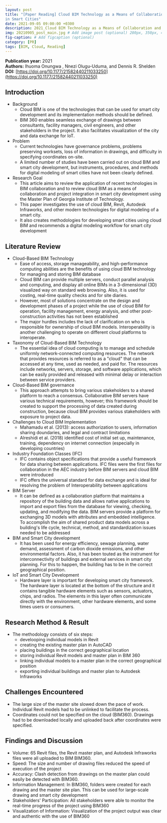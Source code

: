 ```yaml
---
layout: post
title: "[Paper Reading] Cloud BIM Technology as a Means of Collaboration and Project Integration
in Smart Cities"
date: 2021-09-05 09:00:00 +0300
description: 2021_Cloud BIM Technology as a Means of Collaboration and Project Integration in Smart Cities # Add post description (optional)
img: 20210905_post_main.jpg # Add image post (optional) 280px, 350px, 470px, 700px, 940px
fig-caption: # Add figcaption (optional)
category: [PR]
tags: [BIM, Cloud, Reading]
---
```


**Publication year:** 2021 <br>
**Authors:** Ihuoma Onungwa , Nnezi Olugu-Uduma, and Dennis R. Shelden <br>
**DOI:** [https://doi.org/10.1177/21582440211033250](https://doi.org/10.1177/21582440211033250)

## Introduction
- Background
  - Cloud BIM is one of the technologies that can be used for smart city development and its implementation methods should be defined.
  - BIM 360 enables seamless exchange of drawings between consultants, facility managers, civil engineers, and other stakeholders in the project. It also facilitates visualization of the city and data exchange for IoT.
- Problem
    - Current technologies have governance problems, problems preserving worksets, loss of information in drawings, and difficulty in specifying coordinates on-site.
    - A limited number of studies have been carried out on cloud BIM and smart city development, but instruments, procedures, and methods for digital modeling of smart cities have not been clearly defined.
- Research Goal
    - This article aims to review the application of recent technologies in BIM collaboration and to review cloud BIM as a means of collaboration and project integration in smart city development using the Master Plan of Georgia Institute of Technology.
    - This paper investigates the use of cloud BIM, Revit, Autodesk Infraworks, and other modern technologies for digital modeling of a smart city.
    - It also creates methodologies for developing smart cities using cloud BIM and recommends a digital modeling workflow for smart city development

## Literature Review
- Cloud-Based BIM Technology
  - Ease of access, storage manageability, and high-performance computing abilities are the benefits of using cloud BIM technology for managing and storing BIM database
  - Cloud BIM can provide multiple servers, conduct parallel analysis and computing, and display all online BIMs in a 3-dimensional (3D) visualized way on standard web browsing. Also, it is used for costing, real-time quality checks and for site diaries.
  - However, most of solutions concentrate on the design and development phases of a project while the use of cloud BIM for operation, facility management, energy analysis, and other post-construction activities has not been established
  - The major hurdles includes the lack of clarification on who is responsible for ownership of cloud BIM models. Interoperability is another challenging to operate on different cloud platforms to interoperate.
- Taxonomy of Cloud-Based BIM Technology
  - The essential idea of cloud computing is to manage and schedule uniformly network-connected computing resources. The network that provides resources is referred to as a "cloud" that can be accessed at any time, used as needed, and paid for. The resources include networks, servers, storage, and software applications, which can be easily provided and released with minimal delay or interaction between service providers.
- Cloud-Based BIM governance
  - This approach attempts to bring various stakeholders to a shared platform to reach a consensus. Collaborative BIM servers have various technical requirements, however; this framework should be created to support the processing of data created during construction, because cloud BIM provides various stakeholders with exposure to project data.
- Challenges to Cloud BIM Implementation
  - Mahamadu et al. (2013): access authorization to users, information sharing doundaries, and legal and contract limitations
  - Alreshidi et al. (2018) identified cost of initial set up, maintenance, training, dependency on internet connection (especially in developing countries)
- Industry Foundation Classes (IFC)
  - IFC contains object specifications that provide a useful framework for data sharing between applications. IFC files were the first files for collaboration in the AEC industry before BIM servers and cloud BIM were introduced
  - IFC offers the universal standard for data exchange and is ideal for resolving the problem of Interoperability between applications
- BIM Server
  - It can be defined as a collaboration platform that maintains a repository of the building data and allows native applications to import and export files from the database for viewing, checking, updating, and modifying the data. BIM servers provide a platform for exchanging 3D models with attributes and embedded intelligence. To accomplish the aim of shared product data models across a building's life cycle, technical, method, and standardization issues needed to be addressed
- BIM and Smart City development
  - It has been used for energy efficiency, sewage planning, water demand, assessment of carbon dioxide emissions, and other environmental factors. Also, it has been touted as the instrument for interconnectivity of buildings and external services in smart city planning. For this to happen, the building has to be in the correct geographical position.
- IoT and Smart City Development
  - Hardware layer is important for developing smart city framework. The hardware layer is located at the bottom of the structure and it contains tangible hardware elements such as sensors, actuators, chips, and radios. The elements in this layer often communicate directly with the environment, other hardware elements, and some times users or consumers.

## Research Method & Result
- The methodology consists of six steps:
  - develooping individual models in Revit
  - creating the existing master plan in AutoCAD
  - placing buildings in the correct geographical location
  - storing individual Revit models and master plan in BIM 360
  - linking individual models to a master plan in the correct geographical position
  - exporting individual buildings and master plan to Autodesk Infraworks

## Challenges Encountered
- The large size of the master site slowed down the pace of work. Individual Revit models had to be unlinked to facilitate the process.
- Coordinates could not be specified on the cloud (BIM360). Drawings had to be downloaded locally and uploaded back after coordinates were specified.

## Findings and Discussion
- Volume: 65 Revit files, the Revit master plan, and Autodesk Infraworks files were all uploaded to BIM BIM360.
- Speed: The size and number of drawing files reduced the speed of execution of the project
- Accuracy: Clash detection from drawings on the master plan could easily be detected with BIM360.
- Information Management: In BIM360, folders were created for each drawing and the master site plan. This can be used for large-scale drawing and smart city development
- Stakeholders' Participation: All stakeholders were able to monitor the real-time progress of the project using BIM360
- Visualization of Information: Visualization of the project output was clear and authentic with the use of BIM360
